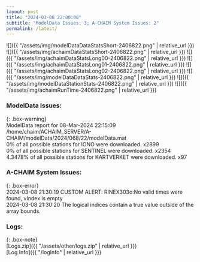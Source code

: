 ```yaml
---
layout: post
title: "2024-03-08 22:00:00"
subtitle: "ModelData Issues: 3; A-CHAIM System Issues: 2"
permalink: /latest/
---
```


![]({{ "/assets/img/modelDataDataStatsShort-2406822.png" | relative_url }})
![]({{ "/assets/img/achaimDataStatsShort-2406822.png" | relative_url }})
![]({{ "/assets/img/achaimDataStatsLong00-2406822.png" | relative_url }})
![]({{ "/assets/img/achaimDataStatsLong01-2406822.png" | relative_url }})
![]({{ "/assets/img/achaimDataStatsLong02-2406822.png" | relative_url }})
![]({{ "/assets/img/modelDataDataStats-2406822.png" | relative_url }})
![]({{ "/assets/img/modelDataStationStats-2406822.png" | relative_url }})
![]({{ "/assets/img/achaimRunTime-2406822.png" | relative_url }})


### ModelData Issues:  
  
{: .box-warning}  
 ModelData report for 08-Mar-2024 22:15:09   
 /home/chaim/ACHAIM_SERVER/A-CHAIM/modelData/2024/068/22/modelData.mat   
 0% of all possible stations for IONO were downloaded. x2899   
 0% of all possible stations for SENTINEL were downloaded. x2354   
 4.3478% of all possible stations for KARTVERKET were downloaded. x97   
  
### A-CHAIM System Issues:  
  
{: .box-error}  
2024-03-08 21:30:19 CUSTOM ALERT: RINEX303o:No valid times were found, vIndex is empty  
2024-03-08 21:30:20 The logical indices contain a true value outside of the array bounds.  

### Logs:  
  
{: .box-note}  
[Logs.zip]({{ "/assets/other/logs.zip" | relative_url }})  
[Log Info]({{ "/logInfo" | relative_url }})  
